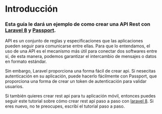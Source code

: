 # Introducción

### Esta guía le dará un ejemplo de como crear una API Rest con [Laravel 8](https://laravel.com/) y [Passport](https://laravel.com/docs/8.x/passport). 

API es un conjunto de reglas y especificaciones que las aplicaciones pueden seguir para comunicarse entre ellas. Para que lo entendamos, el uso de una API es el mecanismo más útil para conectar dos softwares entre sí, de esta manera, podemos garantizar el intercambio de mensajes o datos en formato estándar.

Sin embargo, Laravel proporciona una forma fácil de crear api. 
Si nesecitas autenticación en su aplicación, puede hacerlo fácilmente con Passport, que proporciona una forma de crear un token de autenticación para validar usuarios.

Si también quieres crear rest api para tu aplicación móvil, entonces puedes seguir este tutorial sobre cómo crear rest api paso a paso con [laravel 8](https://laravel.com/). Si eres nuevo, no te preocupes, escribí el tutorial paso a paso.
